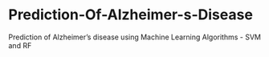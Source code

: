 # Prediction-Of-Alzheimer-s-Disease
Prediction of Alzheimer’s disease using  Machine Learning Algorithms - SVM and RF

